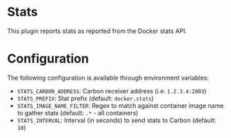 # Stats
This plugin reports stats as reported from the Docker stats API.

# Configuration
The following configuration is available through environment variables:

- `STATS_CARBON_ADDRESS`: Carbon receiver address (i.e. `1.2.3.4:2003`)
- `STATS_PREFIX`: Stat prefix (default: `docker.stats`)
- `STATS_IMAGE_NAME_FILTER`: Regex to match against container image name to gather stats (default: `.*` - all containers)
- `STATS_INTERVAL`: Interval (in seconds) to send stats to Carbon (default: `10`)
